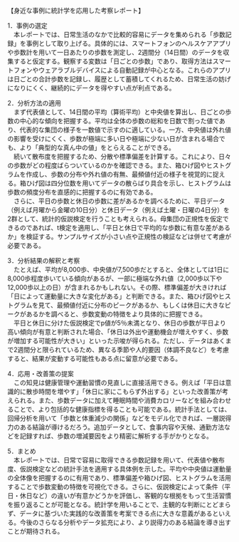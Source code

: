 【身近な事例に統計学を応用した考察レポート】

1．事例の選定  
　本レポートでは、日常生活のなかで比較的容易にデータを集められる「歩数記録」を事例として取り上げる。具体的には、スマートフォンのヘルスケアアプリや歩数計を用いて一日あたりの歩数を測定し、2週間分（14日間）のデータを収集すると仮定する。観察する変数は「日ごとの歩数」であり、取得方法はスマートフォンやウェアラブルデバイスによる自動記録が中心となる。これらのアプリは日ごとの合計歩数を記録し、履歴として蓄積してくれるため、日常生活の妨げになりにくく、継続的にデータを得やすい点が利点である。

2．分析方法の適用  
　まず代表値として、14日間の平均（算術平均）と中央値を算出し、日ごとの歩数の中心的な傾向を把握する。平均は全体の歩数の総和を日数で割った値であり、代表的な集団の様子を一数値で示すのに適している。一方、中央値は外れ値の影響を受けにくく、歩数が極端に多い日や極端に少ない日が含まれる場合でも、より「典型的な真ん中の値」をとらえることができる。  
　続いて散布度を把握するため、分散や標準偏差を計算する。これにより、日々の歩数がどの程度ばらついているのかを確認できる。また、箱ひげ図やヒストグラムを作成し、歩数の分布や外れ値の有無、最頻値付近の様子を視覚的に捉える。箱ひげ図は四分位数を用いてデータの散らばり具合を示し、ヒストグラムは歩数の頻度分布を直感的に把握するのに有効である。  
　さらに、平日の歩数と休日の歩数に差があるかを調べるために、平日データ（例えば月曜から金曜の10日分）と休日データ（例えば土曜・日曜の4日分）を2群として、統計的仮説検定を行うことも考えられる。母集団の正規性を仮定できるのであれば、t検定を適用し、「平日と休日で平均的な歩数に有意な差があるか」を検証する。サンプルサイズが小さい点や正規性の検証などは併せて考慮が必要である。

3．分析結果の解釈と考察  
　たとえば、平均が8,000歩、中央値が7,500歩だとすると、全体としては1日に8,000歩程度歩いている傾向があるが、一部に極端な外れ値（2,000歩以下や12,000歩以上の日）が含まれるかもしれない。その際、標準偏差が大きければ「日によって運動量に大きな変化がある」と判断できる。また、箱ひげ図やヒストグラムを見て、最頻値付近に分布のピークがあるか、もしくは休日に大きなピークがあるかを調べると、歩数変動の特徴をより具体的に把握できる。  
　平日と休日に分けた仮説検定でp値が5％未満となり、休日の歩数が平日より高い傾向が有意と判断された場合、「休日は外出や運動機会が増えやすく、歩数が増加する可能性が大きい」といった示唆が得られる。ただし、データはあくまで2週間分と限られているため、異なる季節や人的要因（体調不良など）を考慮すると、結果が変動する可能性もある点に留意が必要である。

4．応用・改善策の提案  
　この知見は健康管理や運動習慣の見直しに直接活用できる。例えば「平日は意識的に散歩時間を増やす」「休日に家にこもらず外出する」といった改善策が考えられる。また、歩数データに加えて睡眠時間や消費カロリーなどを組み合わせることで、より包括的な健康指標を得ることも可能である。統計手法としては、回帰分析を用いて「歩数と体重減少の関係」などをモデル化できれば、一層説得力のある結論が導けるだろう。追加データとして、食事内容や天候、通勤方法などを記録すれば、歩数の増減要因をより精密に解析する手がかりとなる。

5．まとめ  
　本レポートでは、日常で容易に取得できる歩数記録を用いて、代表値や散布度、仮説検定などの統計手法を適用する具体例を示した。平均や中央値は運動量の全体像を把握するのに有用であり、標準偏差や箱ひげ図、ヒストグラムを活用することで歩数変動の特徴を可視化できる。さらに、仮説検定によって条件（平日・休日など）の違いが有意かどうかを評価し、客観的な根拠をもって生活習慣を振り返ることが可能となる。統計学を用いることで、主観的な判断にとどまらず、データに基づいた実践的な改善策を考案できる点に大きな意義があるといえる。今後のさらなる分析やデータ拡充により、より説得力のある結論を導き出すことが期待される。